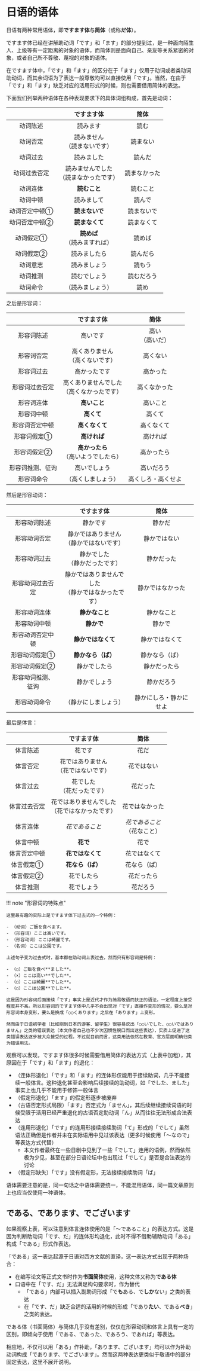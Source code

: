 # 日语的语体

日语有两种常用语体，即**ですます体**与**简体**（或称**だ体**）。

ですます体已经在讲解助动词「です」和「ます」的部分提到过，是一种面向陌生人、上级等有一定距离的对象的语体，而简体则是面向自己、亲友等关系紧密的对象，或者自己所不尊敬、蔑视的对象的语体。

在ですます体中，「です」和「ます」的区分在于「ます」仅用于动词或者类动词助动词，而其余词语为了表达一般尊敬均可以直接使用「です」。当然，在由于「です」和「ます」缺乏对应的活用形式的时候，则也需要借用简体的表达。

下面我们列举两种语体在各种表现要求下的具体词组构成，首先是动词：

| | ですます体 | 简体 |
| :-: | :-: | :-: |
| 动词陈述 | 読みます | 読む |
| 动词否定 | 読みません <br /> （読まないです） | 読まない |
| 动词过去 | 読みました | 読んだ |
| 动词过去否定 | 読みませんでした <br /> （読まなかったです） | 読まなかった |
| 动词连体 | **読むこと** | 読むこと |
| 动词中顿 | 読みまして | 読んで |
| 动词否定中顿① | **読まないで** | 読まないで |
| 动词否定中顿② | **読まなくて** | 読まなくて |
| 动词假定① | **読めば** <br /> （読みますれば） | 読めば |
| 动词假定② | 読みましたら | 読んだら |
| 动词意志 | 読みましょう | 読もう |
| 动词推测 | 読むでしょう | 読むだろう |
| 动词命令 | （読みましょう） | 読め |

之后是形容词：

| | ですます体 | 简体 |
| :-: | :-: | :-: |
| 形容词陈述 | 高いです | 高い <br /> （高いだ） |
| 形容词否定 | 高くありません <br /> （高くないです） | 高くない |
| 形容词过去 | 高かったです | 高かった |
| 形容词过去否定 | 高くありませんでした <br /> （高くなかったです） | 高くなかった |
| 形容词连体 | **高いこと** | 高いこと |
| 形容词中顿 | **高くて** | 高くて |
| 形容词否定中顿 | **高くなくて** | 高くなくて |
| 形容词假定① | **高ければ** | 高ければ |
| 形容词假定② | **高かったら** <br /> （高いようでしたら） | 高かったら |
| 形容词推测、征询 | 高いでしょう | 高いだろう |
| 形容词命令 | （高くしましょう） | 高くしろ・高くせよ |

然后是形容动词：

| | ですます体 | 简体 |
| :-: | :-: | :-: |
| 形容动词陈述 | 静かです | 静かだ |
| 形容动词否定 | 静かではありません <br /> （静かではないです） | 静かではない |
| 形容动词过去 | 静かでした <br /> （静かだったです） | 静かだった |
| 形容动词过去否定 | 静かではありませんでした <br /> （静かではなかったです） | 静かではなかった |
| 形容动词连体 | **静かなこと** | 静かなこと |
| 形容动词中顿 | **静かで** | 静かで |
| 形容动词否定中顿 | **静かではなくて** | 静かではなくて |
| 形容动词假定① | **静かなら（ば）** | 静かなら（ば） |
| 形容动词假定② | 静かでしたら | 静かだったら |
| 形容动词推测、征询 | 静かでしょう | 静かだろう |
| 形容动词命令 | （静かにしましょう） | 静かにしろ・静かにせよ |

最后是体言：

| | ですます体 | 简体 |
| :-: | :-: | :-: |
| 体言陈述 | 花です | 花だ |
| 体言否定 | 花ではありません <br /> （花ではないです） | 花ではない |
| 体言过去 | 花でした <br /> （花だったです） | 花だった |
| 体言过去否定 | 花ではありませんでした <br /> （花ではなかったです） | 花ではなかった |
| 体言连体 | *花であること* | *花であること* <br /> （花なこと） |
| 体言中顿 | **花で** | 花で |
| 体言否定中顿 | **花ではなくて** | 花ではなくて |
| 体言假定① | **花なら（ば）** | 花なら（ば） |
| 体言假定② | 花でしたら | 花だったら |
| 体言推测 | 花でしょう | 花だろう |

!!! note "形容词的特殊点"

    这里最有趣的实际上是ですます体下过去式的一个特例：

    - （动词）ご飯を食べます。
    - （形容词）ここは高いです。
    - （形容动词）ここは綺麗です。
    - （名词）ここは公園です。

    上述句子变为过去式时，基本都在助动词上表过去，然而只有形容词是特例：

    - （○）ご飯を食べ**ました**。
    - （×）ここは高い**でした**。
    - （○）ここは綺麗**でした**。
    - （○）ここは公園**でした**。

    这是因为形容词后面接续「です」事实上是近代才作为简易敬语而扶正的语法，一定程度上接受程度并不高。所以形容词的ですます体中几乎不会出现对「です」直接作变形的情况，要么是对形容词本身变形，要么是换成「○○くあります」之后在「あります」上变形。

    然而由于日语初学者（比如刚到日本的游客、留学生）很容易说出「○○いでした、○○いではありません」之类的错误表达（本文作者自己也不少次因惯性脱口而出这些表达），实质上促进了这类错误表达逐步被大众接受的过程。不过就目前而言，这类用法依然在教育、官方层面明确归类为错误用法。

观察可以发现，ですます体很多时候需要借用简体的表达方式（上表中加粗），其原因在于「です」和「ます」的退化：

- （连体形退化）「です」和「ます」的连体形仅能用于接续助词，几乎不能接续一般体言。这种退化甚至会影响后续接续的助动词，如「でした、ました」事实上也几乎不能用于修饰一般体言
- （假定形退化）「ます」的假定形逐步被废弃
- （古语否定形式局限）「ます」否定式为「ません」，其后续继续接续词语的时候受限于活用已经严重退化的古语否定助动词「ん」从而往往无法形成合法表达
- （连用形退化）「です」的连用形接续接续助词「て」形成的「でして」虽然语法正确但是作者并未在实际语用中见过该表达（更多时候使用「～なので」等表达方式代替）
    - 本文作者最终在一些日剧中见到了一些「でして」连用的语例，然而依然极为少见，甚至在部分日语论坛中也出现过「でして」是否是合法表达的讨论
- （假定形缺失）「です」没有假定形，无法接续接续助词「ば」

语体需要注意的是，同一句话之中语体需要统一，不能混用语体，同一篇文章原则上也应当仅使用一种语体。

## である、であります、でございます

如果观察上表，可以注意到体言连体使用的是「～であること」的表达方式。这是因为判断助动词「です、だ」的连体形均退化，此时不得不借助辅助动词「ある」构成「である」形式作表达。

「である」这一表达起源于日语对西方文献的直译，这一表达方式出现于两种场合：

- 在编写论文等正式文书时作为**书面简体**使用，这种文体又称为**である体**
- 口语中在「です、だ」无法满足构句要求时，作为替代
    - 「である」内部可以插入副助词形成「で**も**ある、で**しか**ない」之类的表达
    - 在「です、だ」缺乏合适的活用的时候的形成「であり**たい**、である**べき**」之类的表达。

である体（书面简体）与简体几乎没有差别，仅仅在形容动词和体言上具有一定的区别，即倾向于使用「である、であった、であろう、であれば」等表达。

相应地，不仅可以用「ある」作补助，「あります、ございます」均可以作为补助动词构成「であります、でございます」。然而这两种表达更类似于敬语中的部分固定表达，这里不展开说明。